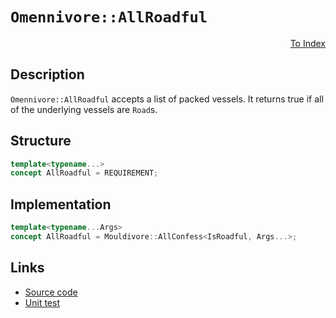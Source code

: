 <!-- Copyright 2024 Feng Mofan
SPDX-License-Identifier: Apache-2.0 -->

# `Omennivore::AllRoadful`

<p style='text-align: right;'><a href="../../concepts.md#omennivore-all-roadful">To Index</a></p>

## Description

`Omennivore::AllRoadful` accepts a list of packed vessels.
It returns true if all of the underlying vessels are `Road`s.

## Structure

```C++
template<typename...>
concept AllRoadful = REQUIREMENT;
```

## Implementation

```C++
template<typename...Args>
concept AllRoadful = Mouldivore::AllConfess<IsRoadful, Args...>;
```

## Links

- [Source code](../../../../conceptrodon/omennivore/concepts/all_roadful.hpp)
- [Unit test](../../../../tests/unit/concepts/omennivore/all_roadful.test.hpp)
